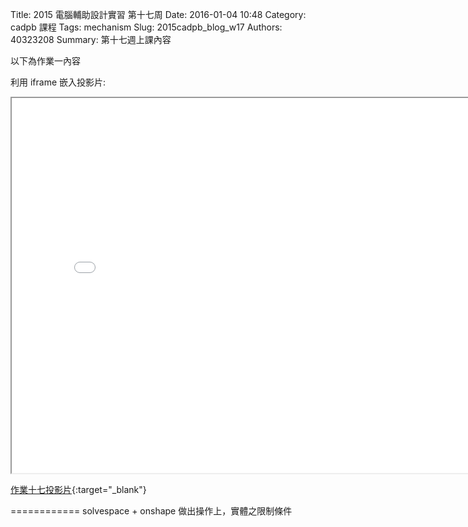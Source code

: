 Title: 2015 電腦輔助設計實習 第十七周
Date: 2016-01-04 10:48
Category: cadpb 課程
Tags: mechanism
Slug: 2015cadpb_blog_w17
Authors: 40323208
Summary: 第十七週上課內容

以下為作業一內容

利用 iframe 嵌入投影片:

<iframe src=" cadp_w17_lecture.html" width="800" height="600"></iframe>

[作業十七投影片]( cadp_w17_lecture.html){:target="_blank"}


============
solvespace + onshape 做出操作上，實體之限制條件


